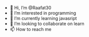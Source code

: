 - 👋 Hi, I’m @Raafat30
- 👀 I’m interested in programming 
- 🌱 I’m currently learning javasript
- 💞️ I’m looking to collaborate on learn
- 📫 How to reach me 

<!---
Raafat30/Raafat30 is a ✨ special ✨ repository because its `README.md` (this file) appears on your GitHub profile.
You can click the Preview link to take a look at your changes.
--->
